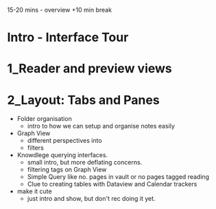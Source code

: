 15-20 mins - overview
+10 min break

# Intro - Interface Tour


# 1_Reader and preview views


# 2_Layout: Tabs and Panes

- Folder organisation
	- intro to how we can setup and organise notes easily
- Graph View
	- different perspectives into
	- filters
- Knowdlege querying interfaces.
	- small intro, but more deflating concerns.
	- filtering tags on Graph View
	- Simple Query like no. pages in vault or no pages tagged reading
	- Clue to creating tables with Dataview and Calendar trackers
- make it cute
	- just intro and show, but don't rec doing it yet.